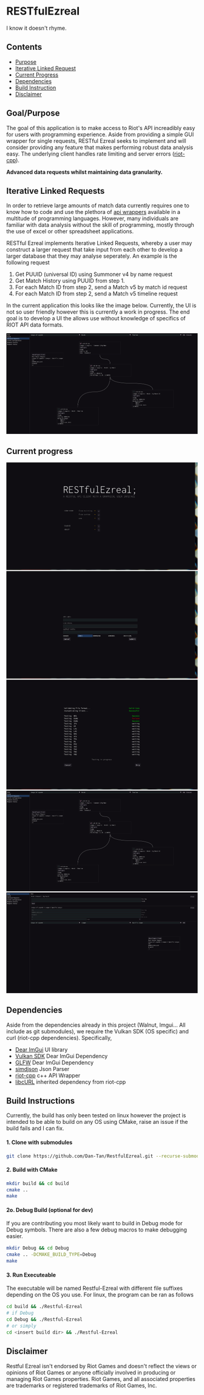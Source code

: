 # RESTfulEzreal 

I know it doesn't rhyme.

## Contents

- [Purpose](#goal/purpose)
- [Iterative Linked Request](#iterative-linked-requests)
- [Current Progress](#current-progrss)
- [Dependencies](#dependencies)
- [Build Instruction](#build-instructions)
- [Disclaimer](#disclaimer)
## Goal/Purpose
The goal of this application is to make access to Riot's API increadibly easy for users with programming experience. Aside from providing a simple GUI wrapper for single requests, RESTful Ezreal seeks to implement and will consider providing any feature that makes performing robust data analysis easy. The underlying client handles rate limiting and server errors ([riot-cpp](https://github.com/Dan-Tan/riot-cpp)).

**Advanced data requests whilst maintaining data granularity.**



## Iterative Linked Requests

In order to retrieve large amounts of match data currently requires one to know how to code and use the plethora of [api wrappers](https://github.com/Dan-Tan/riot-api-libraries) available in a multitude of programming languages. However, many individuals are familiar with data analysis without the skill of programming, mostly through the use of excel or other spreadsheet applications. 

RESTful Ezreal implements Iterative Linked Requests, whereby a user may construct a larger request that take input from each other to develop a larger database that they may analyse seperately. An example is the following request

1. Get PUUID (universal ID) using Summoner v4 by name request
1. Get Match History using PUUID from step 1.
1. For each Match ID from step 2, send a Match v5 by match id request
1. For each Match ID from step 2, send a Match v5 timeline request

In the current application this looks like the image below. Currently, the UI is not so user friendly however this is currently a work in progress. The end goal is to develop a UI the allows use without knowledge of specifics of RIOT API data formats.

![Iterative Request](https://github.com/Dan-Tan/RestfulEzreal/blob/assets/LinkedIterativeRequests.png?raw=true)

## Current progress

![Entry Point](https://github.com/Dan-Tan/RestfulEzreal/blob/assets/EntryScreen.png?raw=true "Entry")
![Config Page](https://github.com/Dan-Tan/RestfulEzreal/blob/assets/ConfigPage.png?raw=true "Configuration Page")
![API Key tests](https://github.com/Dan-Tan/RestfulEzreal/blob/assets/ServerTestPage.png?raw=true "Key Validation")
![Iterative Request](https://github.com/Dan-Tan/RestfulEzreal/blob/assets/LinkedIterativeRequests.png?raw=true "Iterative Linked Requests")
![Simple Requests](https://github.com/Dan-Tan/RestfulEzreal/blob/assets/SingularRequestPage.png?raw=true "Simple Requests")

## Dependencies

Aside from the dependencies already in this project (Walnut, Imgui... All include as git submodules), we require the Vulkan SDK (OS specific) and curl (riot-cpp dependencies). Specifically,
 - [Dear ImGui](https://github.com/ocornut/imgui) UI library
 - [Vulkan SDK](https://www.vulkan.org/) Dear ImGui Dependency
 - [GLFW](https://www.glfw.org/) Dear ImGui Dependency
 - [simdjson](https://github.com/simdjson/simdjson) Json Parser
 - [riot-cpp](https://github.com/Dan-Tan/riot-cpp) c++ API Wrapper
 - [libcURL](https://curl.se/libcurl/) inherited dependency from riot-cpp

## Build Instructions

Currently, the build has only been tested on linux however the project is intended to be able to build on any OS using CMake, raise an issue if the build fails and I can fix.

#### 1. Clone with submodules

```bash
git clone https://github.com/Dan-Tan/RestfulEzreal.git --recurse-submodules
```

#### 2. Build with CMake

```bash
mkdir build && cd build
cmake ..
make
```

#### 2o. Debug Build (optional for dev)

If you are contributing you most likely want to build in Debug mode for Debug symbols. There are also a few debug macros to make debugging easier.

```bash
mkdir Debug && cd Debug
cmake .. -DCMAKE_BUILD_TYPE=Debug
make
```

#### 3. Run Executeable

The executable will be named Restful-Ezreal with different file suffixes depending on the OS you use. For linux, the program can be ran as follows

```bash
cd build && ./Restful-Ezreal
# if Debug
cd Debug && ./Restful-Ezreal
# or simply 
cd <insert build dir> && ./Restful-Ezreal
```

## Disclaimer

Restful Ezreal isn't endorsed by Riot Games and doesn't reflect the views or opinions of Riot Games or anyone officially involved in producing or managing Riot Games properties. Riot Games, and all associated properties are trademarks or registered trademarks of Riot Games, Inc.
